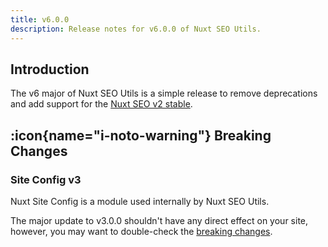 ```yaml
---
title: v6.0.0
description: Release notes for v6.0.0 of Nuxt SEO Utils.
---
```


## Introduction

The v6 major of Nuxt SEO Utils is a simple release to remove deprecations and add support for the [Nuxt SEO v2 stable](https://nuxtseo.com/announcement).

## :icon{name="i-noto-warning"} Breaking Changes

### Site Config v3

Nuxt Site Config is a module used internally by Nuxt SEO Utils.

The major update to v3.0.0 shouldn't have any direct effect on your site, however, you may want to double-check
the [breaking changes](https://github.com/harlan-zw/nuxt-site-config/releases/tag/v3.0.0).
